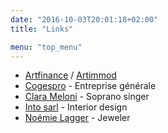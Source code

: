 ```yaml
---
date: "2016-10-03T20:01:18+02:00"
title: "Links"

menu: "top_menu"
---
```


* [Artfinance](http://www.artfinance.ch) /  [Artimmod](http://www.artimmod.ch/)
* [Cogespro](http://www.cogespro.ch/) - Entreprise générale
* [Clara Meloni](http://www.clarameloni.com/) - Soprano singer
* [Into sarl](http://www.intosarl.ch/) - Interior design
* [Noémie Lagger](http://noemielagger.ch/) - Jeweler
